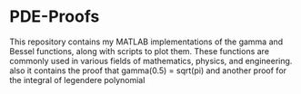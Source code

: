 # PDE-Proofs
This repository contains my MATLAB implementations of the gamma and Bessel functions, along with scripts to plot them. These functions are commonly used in various fields of mathematics, physics, and engineering. also it contains the proof that gamma(0.5) = sqrt(pi) and another proof for the integral of legendere polynomial
